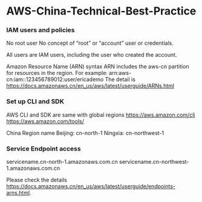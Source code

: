 # AWS-China-Technical-Best-Practice

### IAM users and policies

No root user
No concept of “root” or “account” user or credentials. 

All users are IAM users, including the user who created the account.

Amazon Resource Name (ARN) syntax
ARN includes the aws-cn partition for resources in the region. For example:  arn:aws-cn:iam::123456789012:user/ericademo
The detail is https://docs.amazonaws.cn/en_us/aws/latest/userguide/ARNs.html

### Set up CLI and SDK
AWS CLI and SDK are same with global regions
https://aws.amazon.com/cli
https://aws.amazon.com/tools/

China Region name
Beijing: cn-north-1 
Ningxia: cn-northwest-1


### Service Endpoint access

servicename.cn-north-1.amazonaws.com.cn
servicename.cn-northwest-1.amazonaws.com.cn 

Please check the details https://docs.amazonaws.cn/en_us/aws/latest/userguide/endpoints-arns.html. 

